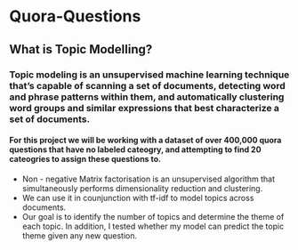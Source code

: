 # Quora-Questions
## What is Topic Modelling?
### Topic modeling is an unsupervised machine learning technique that’s capable of scanning a set of documents, detecting word and phrase patterns within them, and automatically clustering word groups and similar expressions that best characterize a set of documents.
#### For this project we will be working with a dataset of over 400,000 quora questions that have no labeled cateogry, and attempting to find 20 cateogries to assign these questions to.
- Non - negative Matrix factorisation is an unsupervised algorithm that simultaneously performs dimensionality reduction and clustering.
- We can use it in counjunction with tf-idf to model topics across documents.
- Our goal is to identify the number of topics and determine the theme of each topic. In addition, I tested whether my model can predict the topic theme given any new question.

